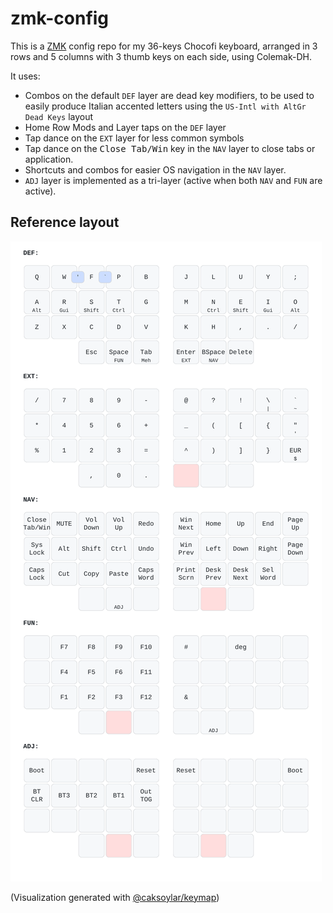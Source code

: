 # zmk-config

This is a [ZMK](https://zmk.dev) config repo for my 36-keys Chocofi keyboard,
arranged in 3 rows and 5 columns with 3 thumb keys on each side, using
Colemak-DH.

It uses:

- Combos on the default `DEF` layer are dead key modifiers, to be used to easily
produce Italian accented letters using the `US-Intl with AltGr Dead Keys`
layout
- Home Row Mods and Layer taps on the `DEF` layer
- Tap dance on the `EXT` layer for less common symbols
- Tap dance on the <kbd>Close Tab/Win</kbd> key in the `NAV` layer to close
  tabs or application.
- Shortcuts and combos for easier OS navigation in the `NAV` layer.
- `ADJ` layer is implemented as a tri-layer (active when both `NAV` and `FUN` are active).

## Reference layout

![3x5 layout](chocofi.svg)

(Visualization generated with [@caksoylar/keymap](https://github.com/caksoylar/keymap))

